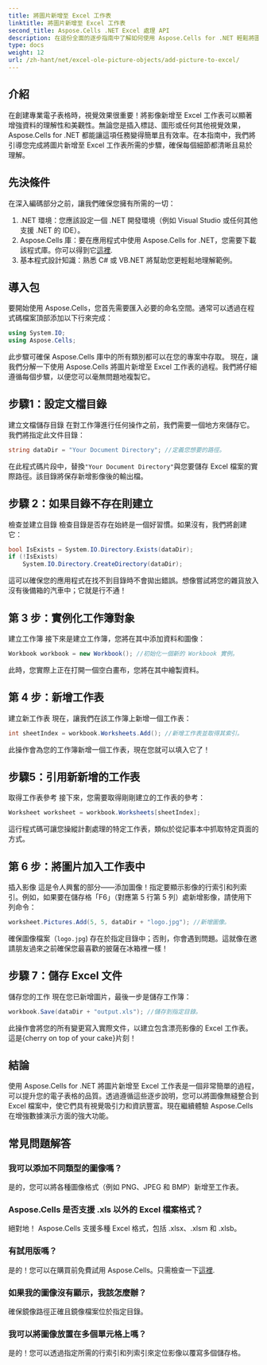 ```yaml
---
title: 將圖片新增至 Excel 工作表
linktitle: 將圖片新增至 Excel 工作表
second_title: Aspose.Cells .NET Excel 處理 API
description: 在這份全面的逐步指南中了解如何使用 Aspose.Cells for .NET 輕鬆將圖片新增至 Excel 工作表。增強您的電子表格。
type: docs
weight: 12
url: /zh-hant/net/excel-ole-picture-objects/add-picture-to-excel/
---
```

## 介紹
在創建專業電子表格時，視覺效果很重要！將影像新增至 Excel 工作表可以顯著增強資料的理解性和美觀性。無論您是插入標誌、圖形或任何其他視覺效果，Aspose.Cells for .NET 都能讓這項任務變得簡單且有效率。在本指南中，我們將引導您完成將圖片新增至 Excel 工作表所需的步驟，確保每個細節都清晰且易於理解。
## 先決條件
在深入編碼部分之前，讓我們確保您擁有所需的一切：
1. .NET 環境：您應該設定一個 .NET 開發環境（例如 Visual Studio 或任何其他支援 .NET 的 IDE）。
2.  Aspose.Cells 庫：要在應用程式中使用 Aspose.Cells for .NET，您需要下載該程式庫。你可以得到它[這裡](https://releases.aspose.com/cells/net/).
3. 基本程式設計知識：熟悉 C# 或 VB.NET 將幫助您更輕鬆地理解範例。
## 導入包
要開始使用 Aspose.Cells，您首先需要匯入必要的命名空間。通常可以透過在程式碼檔案頂部添加以下行來完成：
```csharp
using System.IO;
using Aspose.Cells;
```
此步驟可確保 Aspose.Cells 庫中的所有類別都可以在您的專案中存取。
現在，讓我們分解一下使用 Aspose.Cells 將圖片新增至 Excel 工作表的過程。我們將仔細遵循每個步驟，以便您可以毫無問題地複製它。
## 步驟1：設定文檔目錄
建立文檔儲存目錄
在對工作簿進行任何操作之前，我們需要一個地方來儲存它。我們將指定此文件目錄：
```csharp
string dataDir = "Your Document Directory"; //定義您想要的路徑。
```
在此程式碼片段中，替換`"Your Document Directory"`與您要儲存 Excel 檔案的實際路徑。該目錄將保存新增影像後的輸出檔。
## 步驟 2：如果目錄不存在則建立
檢查並建立目錄
檢查目錄是否存在始終是一個好習慣。如果沒有，我們將創建它：
```csharp
bool IsExists = System.IO.Directory.Exists(dataDir);
if (!IsExists)
    System.IO.Directory.CreateDirectory(dataDir);
```
這可以確保您的應用程式在找不到目錄時不會拋出錯誤。想像嘗試將您的雜貨放入沒有後備箱的汽車中；它就是行不通！
## 第 3 步：實例化工作簿對象
建立工作簿
接下來是建立工作簿，您將在其中添加資料和圖像：
```csharp
Workbook workbook = new Workbook(); //初始化一個新的 Workbook 實例。
```
此時，您實際上正在打開一個空白畫布，您將在其中繪製資料。
## 第 4 步：新增工作表
建立新工作表
現在，讓我們在該工作簿上新增一個工作表：
```csharp
int sheetIndex = workbook.Worksheets.Add(); //新增工作表並取得其索引。
```
此操作會為您的工作簿新增一個工作表，現在您就可以填入它了！
## 步驟5：引用新新增的工作表
取得工作表參考
接下來，您需要取得剛剛建立的工作表的參考：
```csharp
Worksheet worksheet = workbook.Worksheets[sheetIndex];
```
這行程式碼可讓您操縱計劃處理的特定工作表，類似於從記事本中抓取特定頁面的方式。
## 第 6 步：將圖片加入工作表中
插入影像
這是令人興奮的部分——添加圖像！指定要顯示影像的行索引和列索引。例如，如果要在儲存格「F6」（對應第 5 行第 5 列）處新增影像，請使用下列命令：
```csharp
worksheet.Pictures.Add(5, 5, dataDir + "logo.jpg"); //新增圖像。
```
確保圖像檔案（`logo.jpg`) 存在於指定目錄中；否則，你會遇到問題。這就像在邀請朋友過來之前確保您最喜歡的披薩在冰箱裡一樣！
## 步驟 7：儲存 Excel 文件
儲存您的工作
現在您已新增圖片，最後一步是儲存工作簿：
```csharp
workbook.Save(dataDir + "output.xls"); //儲存到指定目錄。
```
此操作會將您的所有變更寫入實際文件，以建立包含漂亮影像的 Excel 工作表。這是{cherry on top of your cake}片刻！
## 結論
使用 Aspose.Cells for .NET 將圖片新增至 Excel 工作表是一個非常簡單的過程，可以提升您的電子表格的品質。透過遵循這些逐步說明，您可以將圖像無縫整合到 Excel 檔案中，使它們具有視覺吸引力和資訊豐富。現在繼續體驗 Aspose.Cells 在增強數據演示方面的強大功能。
## 常見問題解答
### 我可以添加不同類型的圖像嗎？
是的，您可以將各種圖像格式（例如 PNG、JPEG 和 BMP）新增至工作表。
### Aspose.Cells 是否支援 .xls 以外的 Excel 檔案格式？
絕對地！ Aspose.Cells 支援多種 Excel 格式，包括 .xlsx、.xlsm 和 .xlsb。
### 有試用版嗎？
是的！您可以在購買前免費試用 Aspose.Cells。只需檢查一下[這裡](https://releases.aspose.com/).
### 如果我的圖像沒有顯示，我該怎麼辦？
確保鏡像路徑正確且鏡像檔案位於指定目錄。
### 我可以將圖像放置在多個單元格上嗎？
是的！您可以透過指定所需的行索引和列索引來定位影像以覆寫多個儲存格。